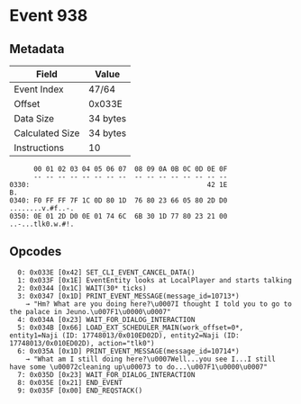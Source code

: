 # Event 938

## Metadata

| Field           | Value    |
|-----------------|----------|
| Event Index     | 47/64    |
| Offset          | 0x033E   |
| Data Size       | 34 bytes |
| Calculated Size | 34 bytes |
| Instructions    | 10       |

```
      00 01 02 03 04 05 06 07  08 09 0A 0B 0C 0D 0E 0F
      -- -- -- -- -- -- -- --  -- -- -- -- -- -- -- --
0330:                                            42 1E                B.
0340: F0 FF FF 7F 1C 0D 80 1D  76 80 23 66 05 80 2D D0  ........v.#f..-.
0350: 0E 01 2D D0 0E 01 74 6C  6B 30 1D 77 80 23 21 00  ..-...tlk0.w.#!.
```

## Opcodes

```
  0: 0x033E [0x42] SET_CLI_EVENT_CANCEL_DATA()
  1: 0x033F [0x1E] EventEntity looks at LocalPlayer and starts talking
  2: 0x0344 [0x1C] WAIT(30* ticks)
  3: 0x0347 [0x1D] PRINT_EVENT_MESSAGE(message_id=10713*)
    → "Hm? What are you doing here?\u0007I thought I told you to go to the palace in Jeuno.\u007F1\u0000\u0007"
  4: 0x034A [0x23] WAIT_FOR_DIALOG_INTERACTION
  5: 0x034B [0x66] LOAD_EXT_SCHEDULER_MAIN(work_offset=0*, entity1=Naji (ID: 17748013/0x010ED02D), entity2=Naji (ID: 17748013/0x010ED02D), action="tlk0")
  6: 0x035A [0x1D] PRINT_EVENT_MESSAGE(message_id=10714*)
    → "What am I still doing here?\u0007Well...you see I...I still have some \u00072cleaning up\u00073 to do...\u007F1\u0000\u0007"
  7: 0x035D [0x23] WAIT_FOR_DIALOG_INTERACTION
  8: 0x035E [0x21] END_EVENT
  9: 0x035F [0x00] END_REQSTACK()
```

